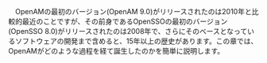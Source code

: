 　OpenAMの最初のバージョン(OpenAM 9.0)がリリースされたのは2010年と比較的最近のことですが、その前身であるOpenSSOの最初のバージョン(OpenSSO 8.0)がリリースされたのは2008年で、さらにそのベースとなっているソフトウェアの開発まで含めると、15年以上の歴史があります。この章では、OpenAMがどのような過程を経て誕生したのかを簡単に説明します。  
